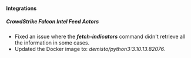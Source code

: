 
#### Integrations

##### CrowdStrike Falcon Intel Feed Actors

- Fixed an issue where the ***fetch-indicators*** command didn't retrieve all the information in some cases.
- Updated the Docker image to: *demisto/python3:3.10.13.82076*.
